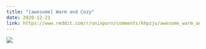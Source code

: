 ```yaml
---
title: "[awesome] Warm and Cozy"
date: 2020-12-21
link: https://www.reddit.com/r/unixporn/comments/khpzju/awesome_warm_and_cozy/
---
```


![](https://i.redd.it/q59a0324sl661.png)

<!--more-->
